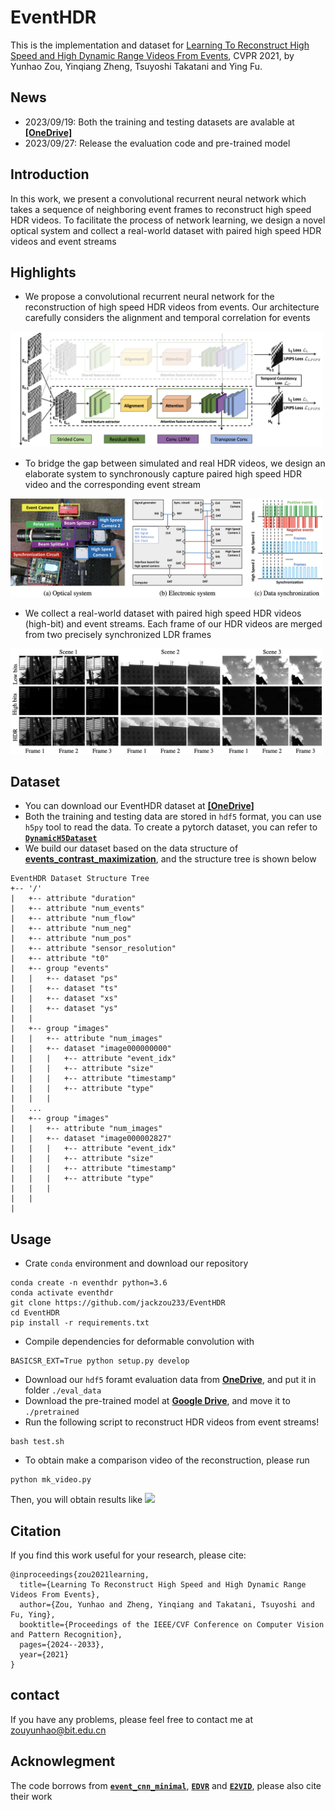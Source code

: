 # EventHDR
 This is the implementation and dataset for [Learning To Reconstruct High Speed and High Dynamic Range Videos From Events](https://openaccess.thecvf.com/content/CVPR2021/papers/Zou_Learning_To_Reconstruct_High_Speed_and_High_Dynamic_Range_Videos_CVPR_2021_paper.pdf), CVPR 2021, by Yunhao Zou, Yinqiang Zheng, Tsuyoshi Takatani and Ying Fu.

## News
* 2023/09/19: Both the training and testing datasets are avalable at [**[OneDrive]**](https://1drv.ms/f/s!AuA3qjJbfh9FjQa4GvHC_9Fn9UQm?e=jODI9N)
* 2023/09/27: Release the evaluation code and pre-trained model
## Introduction
In this work, we present
a convolutional recurrent neural network which takes a
sequence of neighboring event frames to reconstruct high speed HDR videos. To facilitate the process of network learning, we design a novel optical system and collect a real-world dataset with paired high speed HDR videos and event streams

## Highlights
* We propose a convolutional recurrent neural network for the reconstruction of high speed HDR videos from events. Our architecture carefully considers the alignment and temporal correlation for events

<img src="figs/overview.png" width="500px"/>

* To bridge the gap between simulated and real HDR videos, we design an elaborate system to synchronously capture paired high speed HDR video and the corresponding event stream

<img src="figs/system.png" width="500px"/>

* We collect a real-world dataset with paired high speed HDR videos (high-bit) and event streams. Each frame of our HDR videos are merged from two precisely synchronized LDR frames

<img src="figs/dataset.png" width="500px"/>

## Dataset
* You can download our EventHDR dataset at [**[OneDrive]**](https://1drv.ms/f/s!AuA3qjJbfh9FjQa4GvHC_9Fn9UQm?e=jODI9N)
* Both the training and testing data are stored in ```hdf5``` format, you can use ```h5py``` tool to read the data. To create a pytorch dataset, you can refer to [**```DynamicH5Dataset```**](https://github.com/TimoStoff/event_cnn_minimal/blob/master/data_loader/dataset.py)
* We build our dataset based on the data structure of [**events_contrast_maximization**](https://github.com/TimoStoff/events_contrast_maximization/tree/master), and the structure tree is shown below
```
EventHDR Dataset Structure Tree
+-- '/'
|   +-- attribute "duration"
|   +-- attribute "num_events"
|   +-- attribute "num_flow"
|   +-- attribute "num_neg"
|   +-- attribute "num_pos"
|   +-- attribute "sensor_resolution"
|   +-- attribute "t0"
|   +-- group "events"
|   |   +-- dataset "ps"
|   |   +-- dataset "ts"
|   |   +-- dataset "xs"
|   |   +-- dataset "ys"
|   |   
|   +--	group "images"
|   |   +-- attribute "num_images"
|   |   +-- dataset "image000000000"
|   |   |   +-- attribute "event_idx"
|   |   |   +-- attribute "size"
|   |   |   +-- attribute "timestamp"
|   |   |   +-- attribute "type"
|   |   |   
|   ...
|   +--	group "images"
|   |   +-- attribute "num_images"
|   |   +-- dataset "image000002827"
|   |   |   +-- attribute "event_idx"
|   |   |   +-- attribute "size"
|   |   |   +-- attribute "timestamp"
|   |   |   +-- attribute "type"
|   |   |   
|   |   
|   
```
## Usage
* Crate ```conda``` environment and download our repository
```
conda create -n eventhdr python=3.6
conda activate eventhdr
git clone https://github.com/jackzou233/EventHDR
cd EventHDR
pip install -r requirements.txt
```
* Compile dependencies for deformable convolution with
```
BASICSR_EXT=True python setup.py develop
```
* Download our ```hdf5``` foramt evaluation data from [**OneDrive**](https://1drv.ms/f/s!AuA3qjJbfh9FjQa4GvHC_9Fn9UQm?e=jODI9N), and put it in folder ```./eval_data```
* Download the pre-trained model at [**Google Drive**](https://drive.google.com/file/d/1Yp_bGnfA0StoofP9fxsqcPEv4JnKKzll/view?usp=sharing), and move it to ```./pretrained```
* Run the following script to reconstruct HDR videos from event streams!
```
bash test.sh
```
* To obtain make a comparison video of the reconstruction, please run
```
python mk_video.py
```
Then, you will obtain results like
<img src="figs/preview.gif"/>
## Citation
If you find this work useful for your research, please cite: 
```
@inproceedings{zou2021learning,
  title={Learning To Reconstruct High Speed and High Dynamic Range Videos From Events},
  author={Zou, Yunhao and Zheng, Yinqiang and Takatani, Tsuyoshi and Fu, Ying},
  booktitle={Proceedings of the IEEE/CVF Conference on Computer Vision and Pattern Recognition},
  pages={2024--2033},
  year={2021}
}
```
## contact
If you have any problems, please feel free to contact me at zouyunhao@bit.edu.cn
##
## Acknowlegment
The code borrows from [**```event_cnn_minimal```**](https://github.com/TimoStoff/event_cnn_minimal), [**```EDVR```**](https://github.com/xinntao/EDVR) and [**```E2VID```**](https://github.com/uzh-rpg/rpg_e2vid), please also cite their work